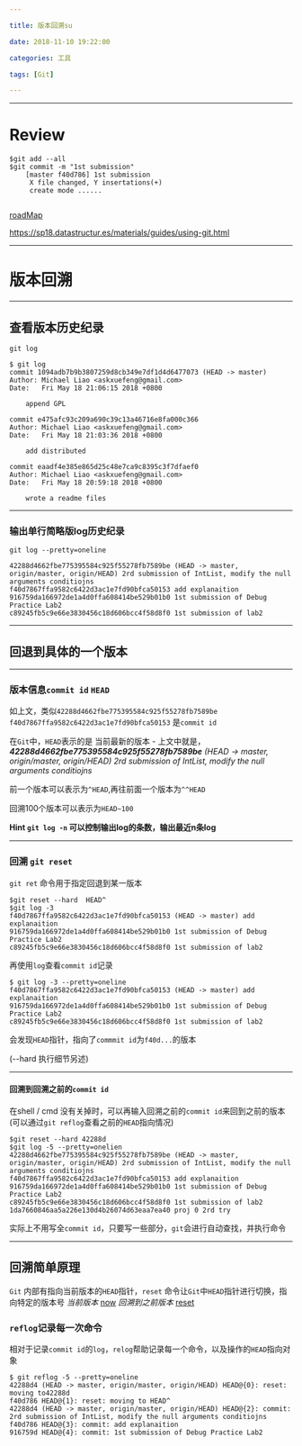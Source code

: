 ```yaml
---

title: 版本回溯su

date: 2018-11-10 19:22:00

categories: 工具

tags: [Git]

---
```


---
# Review

```shell
$git add --all
$git commit -m "1st submission"
	[master f40d786] 1st submission
	 X file changed, Y insertations(+)
 	 create mode ......	
 
```

[roadMap](https://sp18.datastructur.es/materials/guides/img/file-status.png)

https://sp18.datastructur.es/materials/guides/using-git.html


---
# 版本回溯


---
## 查看版本历史纪录

`git log`

```shell
$ git log
commit 1094adb7b9b3807259d8cb349e7df1d4d6477073 (HEAD -> master)
Author: Michael Liao <askxuefeng@gmail.com>
Date:   Fri May 18 21:06:15 2018 +0800

    append GPL

commit e475afc93c209a690c39c13a46716e8fa000c366
Author: Michael Liao <askxuefeng@gmail.com>
Date:   Fri May 18 21:03:36 2018 +0800

    add distributed

commit eaadf4e385e865d25c48e7ca9c8395c3f7dfaef0
Author: Michael Liao <askxuefeng@gmail.com>
Date:   Fri May 18 20:59:18 2018 +0800

    wrote a readme files
```


---
### 输出单行简略版log历史纪录

`git log --pretty=oneline`

```shell
42288d4662fbe775395584c925f55278fb7589be (HEAD -> master, origin/master, origin/HEAD) 2rd submission of IntList, modify the null arguments conditiojns
f40d7867ffa9582c6422d3ac1e7fd90bfca50153 add explanaition
916759da166972de1a4d0ffa608414be529b01b0 1st submission of Debug Practice Lab2
c89245fb5c9e66e3830456c18d606bcc4f58d8f0 1st submission of lab2

```


---
## 回退到具体的一个版本

---
### 版本信息`commit id` `HEAD`

如上文，类似`42288d4662fbe775395584c925f55278fb7589be` `f40d7867ffa9582c6422d3ac1e7fd90bfca50153` 是`commit id` 

在`Git`中，`HEAD`表示的是 当前最新的版本 - 上文中就是，***42288d4662fbe775395584c925f55278fb7589be** (HEAD -> master, origin/master, origin/HEAD) 2rd submission of IntList, modify the null arguments conditiojns*

前一个版本可以表示为`^HEAD`,再往前面一个版本为`^^HEAD`

 回溯100个版本可以表示为`HEAD~100`

**Hint `git log -n` 可以控制输出log的条数，输出最近n条log**

---
### 回溯 `git reset`

`git ret` 命令用于指定回退到某一版本

```shell
$git reset --hard  HEAD^
$git log -3
f40d7867ffa9582c6422d3ac1e7fd90bfca50153 (HEAD -> master) add explanaition
916759da166972de1a4d0ffa608414be529b01b0 1st submission of Debug Practice Lab2
c89245fb5c9e66e3830456c18d606bcc4f58d8f0 1st submission of lab2

```
再使用`log`查看`commit id`记录
```shell
$ git log -3 --pretty=oneline
f40d7867ffa9582c6422d3ac1e7fd90bfca50153 (HEAD -> master) add explanaition
916759da166972de1a4d0ffa608414be529b01b0 1st submission of Debug Practice Lab2
c89245fb5c9e66e3830456c18d606bcc4f58d8f0 1st submission of lab2
```
会发现`HEAD`指针，指向了`commmit id`为`f40d...`的版本


(--hard 执行细节另述)

---
#### 回溯到回溯之前的`commit id`

在shell / cmd 没有关掉时，可以再输入回溯之前的`commit id`来回到之前的版本(可以通过`git reflog`查看之前的`HEAD`指向情况)

```shell
$git reset --hard 42288d
$git log -5 --pretty=onelien
42288d4662fbe775395584c925f55278fb7589be (HEAD -> master, origin/master, origin/HEAD) 2rd submission of IntList, modify the null arguments conditiojns
f40d7867ffa9582c6422d3ac1e7fd90bfca50153 add explanaition
916759da166972de1a4d0ffa608414be529b01b0 1st submission of Debug Practice Lab2
c89245fb5c9e66e3830456c18d606bcc4f58d8f0 1st submission of lab2
1da7660846aa5a226e130d4b26074d63eaa7ea40 proj 0 2rd try
```

实际上不用写全`commit id`，只要写一些部分，`git`会进行自动查找，并执行命令


---
## 回溯简单原理

`Git` 内部有指向当前版本的`HEAD`指针，`reset` 命令让`Git`中`HEAD`指针进行切换，指向特定的版本号
*当前版本*
[now](https://www.fcwalkers.com/2018/03/29/GIT/GIT%E5%AD%A6%E4%B9%A0%E7%AC%94%E8%AE%B0/QQ20171117-112922@2x.png)
*回溯到之前版本*
[reset](https://www.fcwalkers.com/2018/03/29/GIT/GIT%E5%AD%A6%E4%B9%A0%E7%AC%94%E8%AE%B0/QQ20171117-112940@2x.png)


### `reflog`记录每一次命令

相对于记录`commit id`的`log`，`relog`帮助记录每一个命令，以及操作的`HEAD`指向对象

```shell
$ git reflog -5 --pretty=oneline
42288d4 (HEAD -> master, origin/master, origin/HEAD) HEAD@{0}: reset: moving to42288d
f40d786 HEAD@{1}: reset: moving to HEAD^
42288d4 (HEAD -> master, origin/master, origin/HEAD) HEAD@{2}: commit: 2rd submission of IntList, modify the null arguments conditiojns
f40d786 HEAD@{3}: commit: add explanaition
916759d HEAD@{4}: commit: 1st submission of Debug Practice Lab2

```

